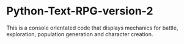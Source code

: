 # Python-Text-RPG-version-2
This is a console orientated code that displays mechanics for battle, exploration, population generation and character creation.
